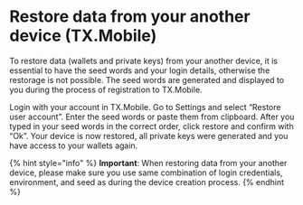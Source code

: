 # Restore data from your another device (TX.Mobile)

To restore data (wallets and private keys) from your another device, it is essential to have the seed words and your login details, otherwise the restorage is not possible. The seed words are generated and displayed to you during the process of registration to TX.Mobile.

Login with your account in TX.Mobile. Go to Settings and select “Restore user account”. Enter the seed words or paste them from clipboard. After you typed in your seed words in the correct order, click restore and confirm with “Ok”. Your device is now restored, all private keys were generated and you have access to your wallets again.

{% hint style="info" %}
**Important**: When restoring data from your another device, please make sure you use same combination of login credentials, environment, and seed as during the device creation process.
{% endhint %}

&#x20;

